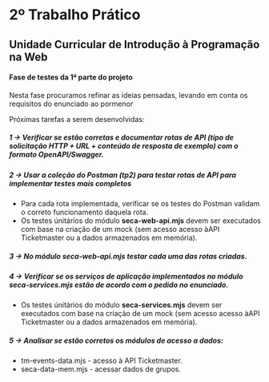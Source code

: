 # 2º Trabalho Prático 

## Unidade Curricular de Introdução à Programação na Web

#### Fase de testes da 1ª parte do projeto

Nesta fase procuramos refinar as ideias pensadas, levando em conta os requisitos do enunciado ao pormenor

Próximas tarefas a serem desenvolvidas:

##### 1 -> Verificar se estão corretas e documentar rotas de API (tipo de solicitação HTTP + URL + conteúdo de resposta de exemplo) com o formato OpenAPI/Swagger.

##### 2 -> Usar a coleção do Postman (tp2) para testar rotas de API para implementar testes mais completos
* Para cada rota implementada, verificar se os testes do Postman validam o correto funcionamento daquela rota.
* Os testes únitários do módulo **seca-web-api.mjs** devem ser executados com base na criação de um mock (sem acesso acesso àAPI Ticketmaster ou a dados armazenados em memória).

##### 3 -> No módulo seca-web-api.mjs testar cada uma das rotas criadas.

##### 4 -> Verificar se os serviços de aplicação implementados no módulo seca-services.mjs estão de acordo com o pedido no enunciado.
* Os testes únitários do módulo **seca-services.mjs** devem ser executados com base na criação de um mock (sem acesso acesso àAPI Ticketmaster ou a dados armazenados em memória).

##### 5 -> Analisar se estão corretos os módulos de acesso a dados:
* tm-events-data.mjs - acesso à API Ticketmaster.
* seca-data-mem.mjs - acessar dados de grupos.